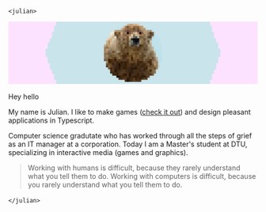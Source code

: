 `<julian>`

![banner](https://raw.githubusercontent.com/julzerinos/julzerinos/main/banner.png)

Hey hello

My name is Julian. I like to make  games ([check it out](https://julzerinos.itch.io/)) and design pleasant applications in Typescript.

Computer science gradutate who has worked through all the steps of grief as an IT manager at a corporation. Today I am a Master's student at DTU, specializing in interactive media (games and graphics).

> Working with humans is difficult, because they rarely understand what you tell them to do. Working with computers is difficult, because you rarely understand what you tell them to do.

`</julian>`
